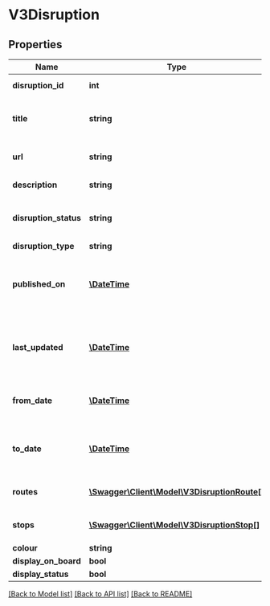 # V3Disruption

## Properties
Name | Type | Description | Notes
------------ | ------------- | ------------- | -------------
**disruption_id** | **int** | Disruption information identifier | [optional] 
**title** | **string** | Headline title summarising disruption information | [optional] 
**url** | **string** | URL of relevant article on PTV website | [optional] 
**description** | **string** | Description of the disruption | [optional] 
**disruption_status** | **string** | Status of the disruption (e.g. \&quot;Planned\&quot;, \&quot;Current\&quot;) | [optional] 
**disruption_type** | **string** | Type of disruption | [optional] 
**published_on** | [**\DateTime**](\DateTime.md) | Date and time disruption information is published on PTV website, in ISO 8601 UTC format | [optional] 
**last_updated** | [**\DateTime**](\DateTime.md) | Date and time disruption information was last updated by PTV, in ISO 8601 UTC format | [optional] 
**from_date** | [**\DateTime**](\DateTime.md) | Date and time at which disruption begins, in ISO 8601 UTC format | [optional] 
**to_date** | [**\DateTime**](\DateTime.md) | Date and time at which disruption ends, in ISO 8601 UTC format (returns null if unknown) | [optional] 
**routes** | [**\Swagger\Client\Model\V3DisruptionRoute[]**](V3DisruptionRoute.md) | Route relevant to a disruption (if applicable) | [optional] 
**stops** | [**\Swagger\Client\Model\V3DisruptionStop[]**](V3DisruptionStop.md) | Stop relevant to a disruption (if applicable) | [optional] 
**colour** | **string** |  | [optional] 
**display_on_board** | **bool** |  | [optional] 
**display_status** | **bool** |  | [optional] 

[[Back to Model list]](../README.md#documentation-for-models) [[Back to API list]](../README.md#documentation-for-api-endpoints) [[Back to README]](../README.md)


